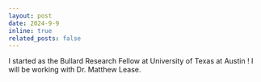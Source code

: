 ```yaml
---
layout: post
date: 2024-9-9
inline: true
related_posts: false
---
```


I started as the Bullard Research Fellow at University of Texas at Austin ! I will be working with Dr. Matthew Lease.